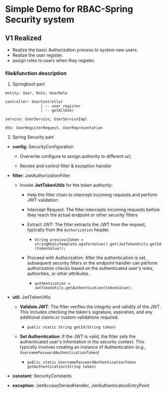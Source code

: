 # Simple Demo for RBAC-Spring Security system

## V1 Realized

- Realize the basic Authorization process to system new users.
- Realize the user register.
- assign roles to users when they register.

### file&function description

1. Springboot part

<p>

    entity: User, Role, UserRole

    controller: UserController
                    | -- user register
                    | -- getAllUser

    service: UserService, UserServiceImpl

    dto: UserRegisterRequest, UserRepresentation

</p>


2. Spring Security part


- **config**: SecurityConfiguration 

  - Overwrite configure to assign authority to different url; 
  
  - Revoke and control filter & exception handler

- **filter**: JwtAuthorizationFilter
                      
  - Invoke **JwtTokenUtils** for the token authority:
    - Help the filter chain to intercept incoming requests and perform JWT validation
    
    - Intercept Request: The filter intercepts incoming requests before they reach the actual endpoint or other security filters

    - Extract JWT: The filter extracts the JWT from the request, typically from the `Authorization` header. 
  
      - `String previousToken = stringRedisTemplate.opsForValue().get(JwtTokenUtils.getId(tokenValue));
`
    - Proceed with Authorization: After the authentication is set, subsequent security filters or the endpoint handler can perform authorization checks based on the authenticated user's roles, authorities, or other attributes.
  
      - `authentication = JwtTokenUtils.getAuthentication(tokenValue);`
    
- **util**: JwtTokenUtils

  - **Validate JWT**: The filter verifies the integrity and validity of the JWT. This includes checking the token's signature, expiration, and any additional claims or custom validations required.
  
    - `public static String getId(String token)`

  - **Set Authentication**: If the JWT is valid, the filter sets the authenticated user's information in the security context. This typically involves creating an instance of Authentication (e.g., `UsernamePasswordAuthenticationToken`)
  
    - `public static UsernamePasswordAuthenticationToken getAuthentication(String token) `

- **constant**: SecurityConstants

- **exception**: JwtAccessDeniedHandler, JwtAuthenticationEntryPoint


